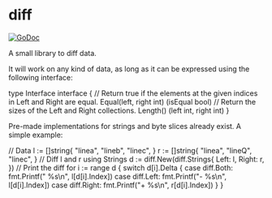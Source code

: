 diff
====

[![GoDoc](https://godoc.org/github.com/PieterD/diff?status.svg)](https://godoc.org/github.com/PieterD/diff)

A small library to diff data.

It will work on any kind of data, as long as it can be expressed using the following interface:

  type Interface interface {
      // Return true if the elements at the given indices in Left and Right are equal.
      Equal(left, right int) (isEqual bool)
      // Return the sizes of the Left and Right collections.
      Length() (left int, right int)
  }

Pre-made implementations for strings and byte slices already exist. A simple example:

  // Data
  l := []string{
      "linea",
      "lineb",
      "linec",
  }
  r := []string{
      "linea",
      "lineQ",
      "linec",
  }
  // Diff l and r using Strings
  d := diff.New(diff.Strings{
      Left:  l,
      Right: r,
  })
  // Print the diff
  for i := range d {
      switch d[i].Delta {
      case diff.Both:
          fmt.Printf("  %s\n", l[d[i].Index])
      case diff.Left:
          fmt.Printf("- %s\n", l[d[i].Index])
      case diff.Right:
          fmt.Printf("+ %s\n", r[d[i].Index])
      }
  }
